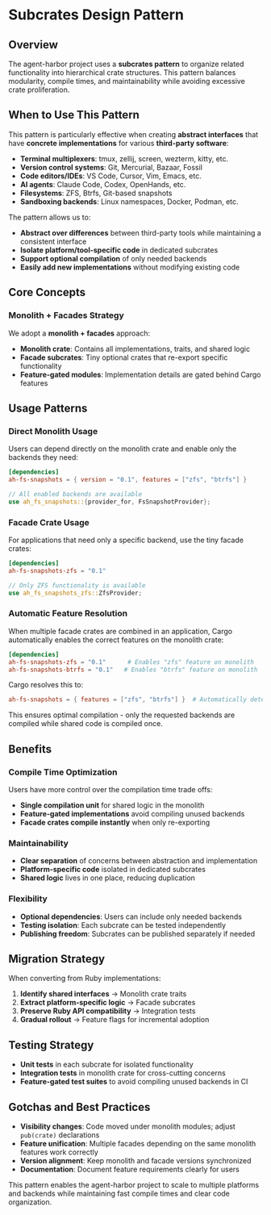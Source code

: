 # Subcrates Design Pattern

## Overview

The agent-harbor project uses a **subcrates pattern** to organize related functionality into hierarchical crate structures. This pattern balances modularity, compile times, and maintainability while avoiding excessive crate proliferation.

## When to Use This Pattern

This pattern is particularly effective when creating **abstract interfaces** that have **concrete implementations** for various **third-party software**:

- **Terminal multiplexers**: tmux, zellij, screen, wezterm, kitty, etc.
- **Version control systems**: Git, Mercurial, Bazaar, Fossil
- **Code editors/IDEs**: VS Code, Cursor, Vim, Emacs, etc.
- **AI agents**: Claude Code, Codex, OpenHands, etc.
- **Filesystems**: ZFS, Btrfs, Git-based snapshots
- **Sandboxing backends**: Linux namespaces, Docker, Podman, etc.

The pattern allows us to:

- **Abstract over differences** between third-party tools while maintaining a consistent interface
- **Isolate platform/tool-specific code** in dedicated subcrates
- **Support optional compilation** of only needed backends
- **Easily add new implementations** without modifying existing code

## Core Concepts

### Monolith + Facades Strategy

We adopt a **monolith + facades** approach:

- **Monolith crate**: Contains all implementations, traits, and shared logic
- **Facade subcrates**: Tiny optional crates that re-export specific functionality
- **Feature-gated modules**: Implementation details are gated behind Cargo features

## Usage Patterns

### Direct Monolith Usage

Users can depend directly on the monolith crate and enable only the backends they need:

```toml
[dependencies]
ah-fs-snapshots = { version = "0.1", features = ["zfs", "btrfs"] }
```

```rust
// All enabled backends are available
use ah_fs_snapshots::{provider_for, FsSnapshotProvider};
```

### Facade Crate Usage

For applications that need only a specific backend, use the tiny facade crates:

```toml
[dependencies]
ah-fs-snapshots-zfs = "0.1"
```

```rust
// Only ZFS functionality is available
use ah_fs_snapshots_zfs::ZfsProvider;
```

### Automatic Feature Resolution

When multiple facade crates are combined in an application, Cargo automatically enables the correct features on the monolith crate:

```toml
[dependencies]
ah-fs-snapshots-zfs = "0.1"      # Enables "zfs" feature on monolith
ah-fs-snapshots-btrfs = "0.1"   # Enables "btrfs" feature on monolith
```

Cargo resolves this to:

```toml
ah-fs-snapshots = { features = ["zfs", "btrfs"] }  # Automatically determined
```

This ensures optimal compilation - only the requested backends are compiled while shared code is compiled once.

## Benefits

### Compile Time Optimization

Users have more control over the compilation time trade offs:

- **Single compilation unit** for shared logic in the monolith
- **Feature-gated implementations** avoid compiling unused backends
- **Facade crates compile instantly** when only re-exporting

### Maintainability

- **Clear separation** of concerns between abstraction and implementation
- **Platform-specific code** isolated in dedicated subcrates
- **Shared logic** lives in one place, reducing duplication

### Flexibility

- **Optional dependencies**: Users can include only needed backends
- **Testing isolation**: Each subcrate can be tested independently
- **Publishing freedom**: Subcrates can be published separately if needed

## Migration Strategy

When converting from Ruby implementations:

1. **Identify shared interfaces** → Monolith crate traits
2. **Extract platform-specific logic** → Facade subcrates
3. **Preserve Ruby API compatibility** → Integration tests
4. **Gradual rollout** → Feature flags for incremental adoption

## Testing Strategy

- **Unit tests** in each subcrate for isolated functionality
- **Integration tests** in monolith crate for cross-cutting concerns
- **Feature-gated test suites** to avoid compiling unused backends in CI

## Gotchas and Best Practices

- **Visibility changes**: Code moved under monolith modules; adjust `pub(crate)` declarations
- **Feature unification**: Multiple facades depending on the same monolith features work correctly
- **Version alignment**: Keep monolith and facade versions synchronized
- **Documentation**: Document feature requirements clearly for users

This pattern enables the agent-harbor project to scale to multiple platforms and backends while maintaining fast compile times and clear code organization.
